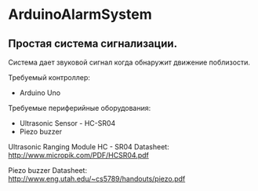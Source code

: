 # ArduinoAlarmSystem

## Простая система сигнализации.
Система дает звуковой сигнал когда обнаружит движение поблизости.

Требуемый контроллер:
* Arduino Uno

Требуемые периферийные оборудования:
* Ultrasonic Sensor - HC-SR04
* Piezo buzzer

Ultrasonic Ranging Module HC - SR04 Datasheet: http://www.micropik.com/PDF/HCSR04.pdf

Piezo buzzer Datasheet: http://www.eng.utah.edu/~cs5789/handouts/piezo.pdf
